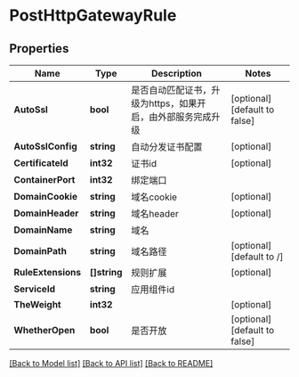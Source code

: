 # PostHttpGatewayRule

## Properties

Name | Type | Description | Notes
------------ | ------------- | ------------- | -------------
**AutoSsl** | **bool** | 是否自动匹配证书，升级为https，如果开启，由外部服务完成升级 | [optional] [default to false]
**AutoSslConfig** | **string** | 自动分发证书配置 | [optional] 
**CertificateId** | **int32** | 证书id | [optional] 
**ContainerPort** | **int32** | 绑定端口 | 
**DomainCookie** | **string** | 域名cookie | [optional] 
**DomainHeader** | **string** | 域名header | [optional] 
**DomainName** | **string** | 域名 | 
**DomainPath** | **string** | 域名路径 | [optional] [default to /]
**RuleExtensions** | **[]string** | 规则扩展 | [optional] 
**ServiceId** | **string** | 应用组件id | 
**TheWeight** | **int32** |  | [optional] 
**WhetherOpen** | **bool** | 是否开放 | [optional] [default to false]

[[Back to Model list]](../README.md#documentation-for-models) [[Back to API list]](../README.md#documentation-for-api-endpoints) [[Back to README]](../README.md)


